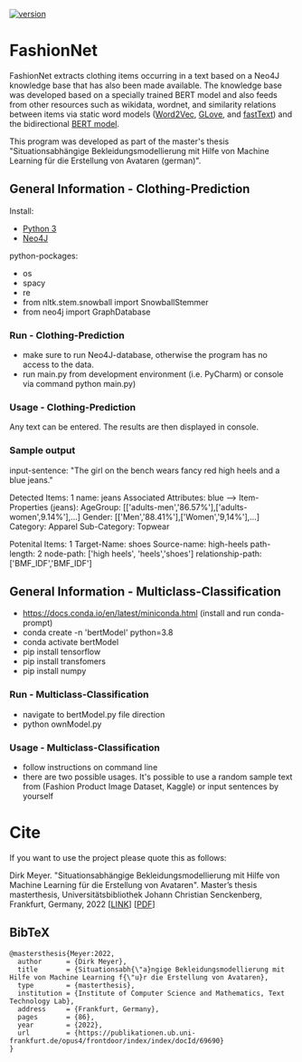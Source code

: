 [![version](https://img.shields.io/github/license/texttechnologylab/FashionNet)]()


# FashionNet
FashionNet extracts clothing items occurring in a text based on a Neo4J knowledge base that has also been made available. 
The knowledge base was developed based on a specially trained BERT model and also feeds from other resources such as wikidata, wordnet, and similarity relations between items via static word models ([Word2Vec](https://github.com/tensorflow/docs/blob/master/site/en/tutorials/text/word2vec.ipynb), [GLove](https://nlp.stanford.edu/projects/glove/), and [fastText](https://fasttext.cc/)) and the bidirectional [BERT model](https://github.com/google-research/bert).

This program was developed as part of the master's thesis "Situationsabhängige Bekleidungsmodellierung mit Hilfe von Machine Learning für die Erstellung von Avataren (german)".

## General Information - Clothing-Prediction
Install:
- [Python 3](https://www.python.org/downloads/)
- [Neo4J](https://neo4j.com/)

python-pockages:
- os
- spacy
- re
- from nltk.stem.snowball import SnowballStemmer
- from neo4j import GraphDatabase

### Run - Clothing-Prediction
- make sure to run Neo4J-database, otherwise the program has no access to the data.
- run main.py from development environment (i.e. PyCharm) or console via command python main.py)

### Usage - Clothing-Prediction
Any text can be entered. The results are then displayed in console.

### Sample output

input-sentence: "The girl on the bench wears fancy red high heels and a blue jeans."

Detected Items: 1
name: jeans
Associated Attributes: blue
--> Item-Properties (jeans):
AgeGroup: [['adults-men','86.57%'],['adults-women',9.14%'],...]
Gender: [['Men','88.41%'],['Women','9,14%'],...]
Category: Apparel
Sub-Category: Topwear

Potenital Items: 1
Target-Name: shoes
Source-name: high-heels
path-length: 2
node-path: ['high heels', 'heels','shoes']
relationship-path: ['BMF_IDF','BMF_IDF']


## General Information - Multiclass-Classification
- https://docs.conda.io/en/latest/miniconda.html (install and run conda-prompt)
- conda create -n 'bertModel' python=3.8
- conda activate bertModel
- pip install tensorflow
- pip install transfomers
- pip install numpy

### Run - Multiclass-Classification
- navigate to bertModel.py file direction
- python ownModel.py

### Usage - Multiclass-Classification
- follow instructions on command line
- there are two possible usages. It's possible to use a random sample text from (Fashion Product Image Dataset, Kaggle) or input sentences by yourself


# Cite
If you want to use the project please quote this as follows:

Dirk Meyer. "Situationsabhängige Bekleidungsmodellierung mit Hilfe von Machine Learning für die Erstellung von Avataren". Master’s thesis masterthesis, Universitätsbibliothek Johann Christian Senckenberg, Frankfurt, Germany, 2022 [[LINK](https://publikationen.ub.uni-frankfurt.de/opus4/frontdoor/index/index/docId/69690)] [[PDF](https://publikationen.ub.uni-frankfurt.de/opus4/files/69690/Masterarbeit_Dirk_Meyer.pdf)]

## BibTeX
```
@mastersthesis{Meyer:2022,
  author      = {Dirk Meyer},
  title       = {Situationsabh{\"a}ngige Bekleidungsmodellierung mit Hilfe von Machine Learning f{\"u}r die Erstellung von Avataren},
  type        = {masterthesis},
  institution = {Institute of Computer Science and Mathematics, Text Technology Lab},
  address     = {Frankfurt, Germany},
  pages       = {86},
  year        = {2022},
  url         = {https://publikationen.ub.uni-frankfurt.de/opus4/frontdoor/index/index/docId/69690}
}
```
